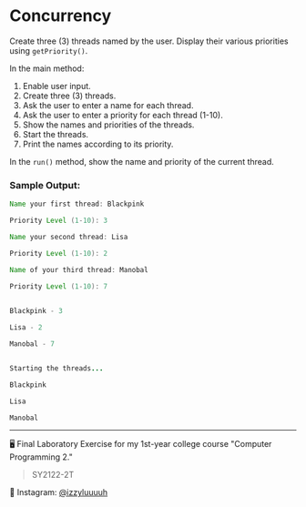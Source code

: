 # Concurrency

Create three (3) threads named by the user. Display their various priorities using `getPriority()`.

In the main method:

1. Enable user input.
2. Create three (3) threads.
3. Ask the user to enter a name for each thread.
4. Ask the user to enter a priority for each thread (1-10).
5. Show the names and priorities of the threads.
6. Start the threads.
7. Print the names according to its priority.

In the `run()` method, show the name and priority of the current thread.

### Sample Output:
```java
Name your first thread: Blackpink

Priority Level (1-10): 3

Name your second thread: Lisa

Priority Level (1-10): 2

Name of your third thread: Manobal

Priority Level (1-10): 7

 
Blackpink - 3

Lisa - 2

Manobal - 7


Starting the threads...

Blackpink

Lisa

Manobal
```

---

🖥️ Final Laboratory Exercise for my 1st-year college course "Computer Programming 2."
> SY2122-2T

💙 Instagram: [@izzyluuuuh](https://www.instagram.com/izzyluuuuh/)
